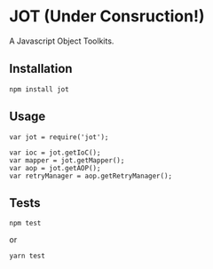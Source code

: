 # JOT (Under Consruction!)

A Javascript Object Toolkits.

## Installation

  `npm install jot`

## Usage

    var jot = require('jot');

    var ioc = jot.getIoC();
    var mapper = jot.getMapper();
    var aop = jot.getAOP();
    var retryManager = aop.getRetryManager();
  
## Tests

  `npm test`

  or
  
  `yarn test`
